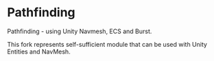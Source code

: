 # Pathfinding

Pathfinding - using Unity Navmesh, ECS and Burst.

This fork represents self-sufficient
module that can be used with Unity Entities and NavMesh.